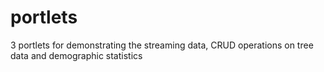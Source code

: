 # portlets
3 portlets for demonstrating the streaming data, CRUD operations on tree data and demographic statistics
